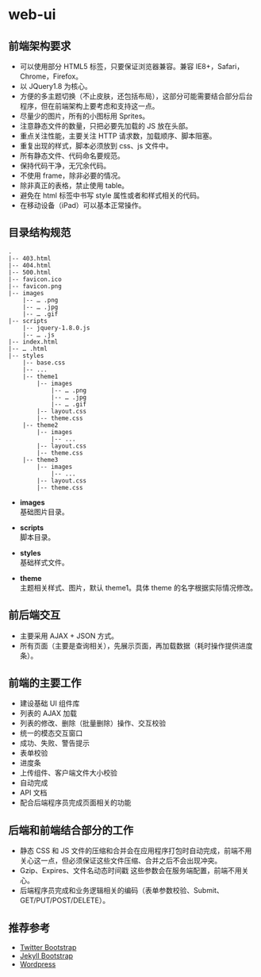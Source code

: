 web-ui
======

## 前端架构要求

* 可以使用部分 HTML5 标签，只要保证浏览器兼容。兼容 IE8+，Safari，Chrome，Firefox。
* 以 JQuery1.8 为核心。
* 方便的多主题切换（不止皮肤，还包括布局），这部分可能需要结合部分后台程序，但在前端架构上要考虑和支持这一点。
* 尽量少的图片，所有的小图标用 Sprites。
* 注意静态文件的数量，只把必要先加载的 JS 放在头部。
* 重点关注性能，主要关注 HTTP 请求数，加载顺序、脚本阻塞。
* 重复出现的样式，脚本必须放到 css、js 文件中。
* 所有静态文件、代码命名要规范。
* 保持代码干净，无冗余代码。
* 不使用 frame，除非必要的情况。
* 除非真正的表格，禁止使用 table。
* 避免在 html 标签中书写 style 属性或者和样式相关的代码。
* 在移动设备（iPad）可以基本正常操作。

## 目录结构规范

    .
    |-- 403.html
    |-- 404.html
    |-- 500.html
    |-- favicon.ico
    |-- favicon.png
    |-- images
        |-- … .png
        |-- … .jpg
    	|-- … .gif
    |-- scripts
        |-- jquery-1.8.0.js
        |-- … .js
    |-- index.html
    |-- … .html
    |-- styles
        |-- base.css
        |-- ...            
        |-- theme1
        	|-- images
        		|-- … .png
        		|-- … .jpg
    			|-- … .gif
        	|-- layout.css
        	|-- theme.css
        |-- theme2
        	|-- images
        		|-- ...
        	|-- layout.css
        	|-- theme.css
        |-- theme3
        	|-- images
        		|-- ...
        	|-- layout.css
        	|-- theme.css


- **images**  
	基础图片目录。

- **scripts**  
	脚本目录。

- **styles**   
    基础样式文件。

- **theme**  
	主题相关样式、图片，默认 theme1。具体 theme 的名字根据实际情况修改。

## 前后端交互

* 主要采用 AJAX + JSON 方式。
* 所有页面（主要是查询相关），先展示页面，再加载数据（耗时操作提供进度条）。

## 前端的主要工作

* 建设基础 UI 组件库
* 列表的 AJAX 加载
* 列表的修改、删除（批量删除）操作、交互校验
* 统一的模态交互窗口
* 成功、失败、警告提示
* 表单校验
* 进度条
* 上传组件、客户端文件大小校验
* 自动完成
* API 文档
* 配合后端程序员完成页面相关的功能

## 后端和前端结合部分的工作

* 静态 CSS 和 JS 文件的压缩和合并会在应用程序打包时自动完成，前端不用关心这一点，但必须保证这些文件压缩、合并之后不会出现冲突。
* Gzip、Expires、文件名动态时间戳 这些参数会在服务端配置，前端不用关心。
* 后端程序员完成和业务逻辑相关的编码（表单参数校验、Submit、GET/PUT/POST/DELETE）。

## 推荐参考

* [Twitter Bootstrap](http://twitter.github.com/bootstrap/index.html)
* [Jekyll Bootstrap](http://jekyllbootstrap.com)
* [Wordpress](http://wordpress.org)









